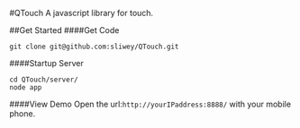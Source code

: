 #QTouch
A javascript library for touch.   

##Get Started
####Get Code
```
git clone git@github.com:sliwey/QTouch.git
```
####Startup Server
```
cd QTouch/server/
node app
```
####View Demo
Open the url:`http://yourIPaddress:8888/` with your mobile phone.
